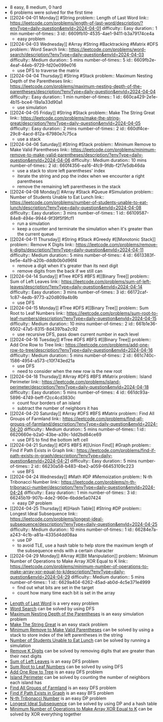- 8 easy, 8 medium, 0 hard
- 6 problems were solved for the first time
- [[2024-04-01 Monday]] #String 
  problem:: Length of Last Word
  link:: https://leetcode.com/problems/length-of-last-word/description/?envType=daily-question&envId=2024-04-01
  difficulty:: Easy
  duration:: 1 min
  number-of-times:: 3
  id:: 6609fb10-4535-4ae1-9411-b3a79174ce4a
	- easy problem
- [[2024-04-03 Wednesday]] #Array #String #Backtracking #Matrix #DFS 
  problem:: Word Search
  link:: https://leetcode.com/problems/word-search/description/?envType=daily-question&envId=2024-04-03
  difficulty:: Medium
  duration:: 5 mins
  number-of-times:: 5
  id:: 6609fb2e-4eaf-44eb-9729-fd20e099e016
	- use DFS to traverse the matrix
- [[2024-04-04 Thursday]] #String #Stack 
  problem:: Maximum Nesting Depth of the Parentheses
  link:: https://leetcode.com/problems/maximum-nesting-depth-of-the-parentheses/description/?envType=daily-question&envId=2024-04-04
  difficulty:: Easy
  duration:: 1 min
  number-of-times:: 1
  id:: 660ca429-2e1e-4b15-bce4-19a1a33d90a1
	- use simulation
- [[2024-04-05 Friday]] #String #Stack 
  problem:: Make The String Great
  link:: https://leetcode.com/problems/make-the-string-great/description/?envType=daily-question&envId=2024-04-05
  difficulty:: Easy
  duration:: 2 mins
  number-of-times:: 2
  id:: 660df4ce-29c8-4acd-812a-67980e7c75ca
	- use a stack
- [[2024-04-06 Saturday]] #String #Stack 
  problem:: Minimum Remove to Make Valid Parentheses
  link:: https://leetcode.com/problems/minimum-remove-to-make-valid-parentheses/description/?envType=daily-question&envId=2024-04-06
  difficulty:: Medium
  duration:: 10 mins
  number-of-times:: 2
  id:: 660f4356-ea16-4fc9-9fdb-f2f7e5db46da
	- use a stack to store left parentheses' index
	- iterate the string and pop the index when we encounter a right parentheses
	- remove the remaining left parentheses in the stack
- [[2024-04-08 Monday]] #Array #Stack #Queue #Simulation 
  problem:: Number of Students Unable to Eat Lunch
  link:: https://leetcode.com/problems/number-of-students-unable-to-eat-lunch/description/?envType=daily-question&envId=2024-04-08
  difficulty:: Easy
  duration:: 3 mins
  number-of-times:: 1
  id:: 66109587-84e8-494e-9944-9f39f5f9fcf1
	- run a simulation
	- keep a counter and terminate the simulation when it's greater than the current queue
- [[2024-04-11 Thursday]] #String #Stack #Greedy #[[Monotonic Stack]] 
  problem:: Remove K Digits
  link:: https://leetcode.com/problems/remove-k-digits/description/?envType=daily-question&envId=2024-04-11
  difficulty:: Medium
  duration:: 5 mins
  number-of-times:: 4
  id:: 6613383f-be5e-4a19-a20b-dddb0b0d96f4
	- remove a digit when it's greater than its next digit
	- remove digits from the back if we still can
- [[2024-04-14 Sunday]] #Tree #DFS #BFS #[[Binary Tree]] 
  problem:: Sum of Left Leaves
  link:: https://leetcode.com/problems/sum-of-left-leaves/description/?envType=daily-question&envId=2024-04-14
  difficulty:: Easy
  duration:: 3 mins
  number-of-times:: 3
  id:: 66172caf-1c87-4edb-9773-a20d809a4b9b
	- use DFS
- [[2024-04-15 Monday]] #Tree #DFS #[[Binary Tree]] 
  problem:: Sum Root to Leaf Numbers
  link:: https://leetcode.com/problems/sum-root-to-leaf-numbers/description/?envType=daily-question&envId=2024-04-15
  difficulty:: Medium
  duration:: 10 mins
  number-of-times:: 2
  id:: 661b1e36-6502-47a5-8315-8d4397ba2c92
	- use recursive DFS, pass down current number in each level
- [[2024-04-16 Tuesday]] #Tree #DFS #BFS #[[Binary Tree]] 
  problem:: Add One Row to Tree
  link:: https://leetcode.com/problems/add-one-row-to-tree/description/?envType=daily-question&envId=2024-04-16
  difficulty:: Medium
  duration:: 5 mins
  number-of-times:: 2
  id:: 661c740c-1586-4954-a573-c10f743ed21a
	- use DFS
	- need to consider when the new row is the new root
- [[2024-04-18 Thursday]] #Array #DFS #BFS #Matrix 
  problem:: Island Perimeter
  link:: https://leetcode.com/problems/island-perimeter/description/?envType=daily-question&envId=2024-04-18
  difficulty:: Easy
  duration:: 5 mins
  number-of-times:: 4
  id:: 661dc93a-5896-4749-beff-f2cc4cd3830c
	- count four borders of an island
	- subtract the number of neighbors it has
- [[2024-04-20 Saturday]] #Array #DFS #BFS #Matrix 
  problem:: Find All Groups of Farmland
  link:: https://leetcode.com/problems/find-all-groups-of-farmland/description/?envType=daily-question&envId=2024-04-20
  difficulty:: Medium
  duration:: 5 mins
  number-of-times:: 1
  id:: 6620660e-b2a0-43be-a39c-1dd2bd84ce69
	- use DFS to find the bottom left cell
- [[2024-04-21 Sunday]] #DFS #BFS #[[Union Find]] #Graph 
  problem:: Find if Path Exists in Graph
  link:: https://leetcode.com/problems/find-if-path-exists-in-graph/description/?envType=daily-question&envId=2024-04-21
  difficulty:: Easy
  duration:: 5 mins
  number-of-times:: 2
  id:: 66230a58-b483-4be2-a059-66453109c223
	- use BFS
- [[2024-04-24 Wednesday]] #Math #DP #Memoization 
  problem:: N-th Tribonacci Number
  link:: https://leetcode.com/problems/n-th-tribonacci-number/description/?envType=daily-question&envId=2024-04-24
  difficulty:: Easy
  duration:: 1 min
  number-of-times:: 3
  id:: 66245b19-907b-4de2-960e-6bdde5a07424
	- easy DP problem
- [[2024-04-25 Thursday]] #[[Hash Table]] #String #DP 
  problem:: Longest Ideal Subsequence
  link:: https://leetcode.com/problems/longest-ideal-subsequence/description/?envType=daily-question&envId=2024-04-25
  difficulty:: Medium
  duration:: 10 mins
  number-of-times:: 1
  id:: 66284e7a-a243-4c1b-a81a-4335d4dd08aa
	- use DP
	- to avoid TLE, use a hash table to help store the maximum length of the subsequence ends with a certain character
- [[2024-04-29 Monday]] #Array #[[Bit Manipulation]] 
  problem:: Minimum Number of Operations to Make Array XOR Equal to K
  link:: https://leetcode.com/problems/minimum-number-of-operations-to-make-array-xor-equal-to-k/description/?envType=daily-question&envId=2024-04-29
  difficulty:: Medium
  duration:: 5 mins
  number-of-times:: 1
  id:: 6629a404-6262-45ad-ab0d-4c5e371e4999
	- find out what bits are set in the target
	- count how many time each bit is set in the array
-
- [Length of Last Word](((6609fb10-4535-4ae1-9411-b3a79174ce4a))) is a very easy problem
- [Word Search](((6609fb2e-4eaf-44eb-9729-fd20e099e016))) can be solved by using DFS
- [Maximum Nesting Depth of the Parentheses](((660ca429-2e1e-4b15-bce4-19a1a33d90a1))) is an easy simulation problem
- [Make The String Great](((660df4ce-29c8-4acd-812a-67980e7c75ca))) is an easy stack problem
- [Minimum Remove to Make Valid Parentheses](((660f4356-ea16-4fc9-9fdb-f2f7e5db46da))) can be solved by using a stack to store index of the left parentheses in the string
- [Number of Students Unable to Eat Lunch](((66109587-84e8-494e-9944-9f39f5f9fcf1))) can be solved by running a simulation
- [Remove K Digits](((6613383f-be5e-4a19-a20b-dddb0b0d96f4))) can be solved by removing digits that are greater than their next digits
- [Sum of Left Leaves](((66172caf-1c87-4edb-9773-a20d809a4b9b))) is an easy DFS problem
- [Sum Root to Leaf Numbers](((661b1e36-6502-47a5-8315-8d4397ba2c92))) can be solved by using DFS
- [Add One Row to Tree](((661c740c-1586-4954-a573-c10f743ed21a))) is an easy DFS problem
- [Island Perimeter](((661dc93a-5896-4749-beff-f2cc4cd3830c))) can be solved by counting the number of neighbors each island has
- [Find All Groups of Farmland](((6620660e-b2a0-43be-a39c-1dd2bd84ce69))) is an easy DFS problem
- [Find if Path Exists in Graph](((66230a58-b483-4be2-a059-66453109c223))) is an easy BFS problem
- [N-th Tribonacci Number](((66245b19-907b-4de2-960e-6bdde5a07424))) is an easy DP problem
- [Longest Ideal Subsequence](((66284e7a-a243-4c1b-a81a-4335d4dd08aa))) can be solved by using DP and a hash table
- [Minimum Number of Operations to Make Array XOR Equal to K](((6629a404-6262-45ad-ab0d-4c5e371e4999))) can be solved by XOR everything together